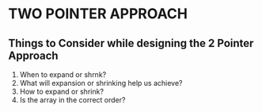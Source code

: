# TWO POINTER APPROACH

## Things to Consider while designing the 2 Pointer Approach

1. When to expand or shrnk?
2. What will expansion or shrinking help us achieve?
3. How to expand or shrink?
4. Is the array in the correct order?

